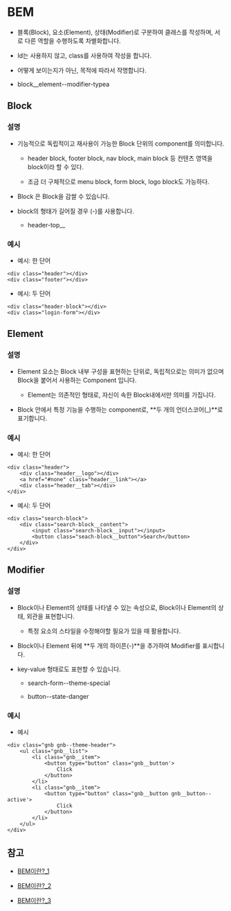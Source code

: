 # BEM

- 블록(Block), 요소(Element), 상태(Modifier)로 구분하여 클래스를 작성하며, 서로 다른 역할을 수행하도록 차별화합니다.

- Id는 사용하지 않고, class를 사용하여 작성을 합니다.

- 어떻게 보이는지가 아닌, 목적에 따라서 작명합니다.

- block__element--modifier-typea

## Block

### 설명

- 기능적으로 독립적이고 재사용이 가능한 Block 단위의 component를 의미합니다.

	- header block, footer block, nav block, main block 등 컨텐츠 영역을 block이라 할 수 있다.

	- 조금 더 구체적으로 menu block, form block, logo block도 가능하다.

- Block 은 Block을 감쌀 수 있습니다.

- block의 형태가 길어질 경우 (-)를 사용합니다.

	- header-top__

### 예시

- 예시: 한 단어 

```
<div class="header"></div>
<div class="footer"></div>
```

- 예시: 두 단어 

```
<div class="header-block"></div>
<div class="login-form"></div>
```


## Element

### 설명

- Element 요소는 Block 내부 구성을 표현하는 단위로, 독립적으로는 의미가 없으며 Block을 붙어서 사용하는 Component 입니다.

	- Element는 의존적인 형태로, 자신이 속한 Block내에서만 의미를 가집니다.

- Block 안에서 특정 기능을 수행하는 component로, **두 개의 언더스코어(_)**로 표기합니다.

### 예시

- 예시: 한 단어 

```
<div class="header">
	<div class="header__logo"></div>
	<a href="#none" class="header__link"></a>
	<div class="header__tab"></div>
</div>
```

- 예시: 두 단어 

```
<div class="search-block">
	<div class="search-block__content">
		<input class="search-block__input"></input>
		<button class="seach-block__button">Search</button>
	</div>
</div>
```

## Modifier

### 설명

- Block이나 Element의 상태를 나타낼 수 있는 속성으로, Block이나 Element의 상태, 외관을 표현합니다.

	- 특정 요소의 스타일을 수정해야할 필요가 있을 때 활용합니다.

- Block이나 Element 뒤에 **두 개의 하이픈(-)**을 추가하여 Modifier를 표시합니다.

- key-value 형태로도 표현할 수 있습니다.

	- search-form--theme-special

	- button--state-danger

### 예시

- 예시

```
<div class="gnb gnb--theme-header">
	<ul class="gnb__list">
		<li class="gnb__item">
			<button type="button" class="gnb__button'>
				Click
			</button>
		</li>
		<li class="gnb__item">
			<button type="button" class="gnb__button gnb__button--active'>
				Click
			</button>
		</li>
	</ul>
</div>
```

## 참고

- [BEM이란?_1](https://junwoo45.github.io/2019-08-29-BEM/)

- [BEM이란?_2](https://nykim.work/15)

- [BEM이란?_3](https://medium.com/@jinminkim_50502/css-bem-smacss-oocss-9e4d6beb0a38)